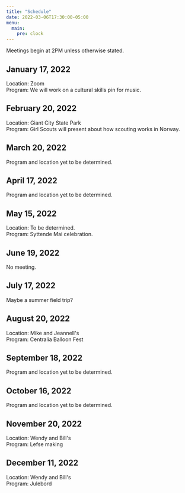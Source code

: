 ```yaml
---
title: "Schedule"
date: 2022-03-06T17:30:00-05:00
menu:
  main:
    pre: clock
---
```

Meetings begin at 2PM unless otherwise stated.

## January 17, 2022

Location: Zoom  
Program: We will work on a cultural skills pin for music.

## February 20, 2022

Location: Giant City State Park  
Program: Girl Scouts will present about how scouting works in Norway.

## March 20, 2022

Program and location yet to be determined.

## April 17, 2022

Program and location yet to be determined.

## May 15, 2022

Location: To be determined.  
Program: Syttende Mai celebration.

## June 19, 2022

No meeting.

## July 17, 2022

Maybe a summer field trip?

## August 20, 2022

Location: Mike and Jeannell's  
Program: Centralia Balloon Fest

## September 18, 2022

Program and location yet to be determined.

## October 16, 2022

Program and location yet to be determined.

## November 20, 2022

Location: Wendy and Bill's  
Program: Lefse making

## December 11, 2022

Location: Wendy and Bill's  
Program: Julebord

